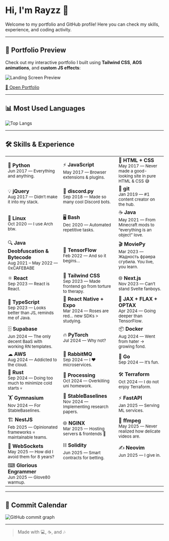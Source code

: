 # Hi, I'm Rayzz 👋

Welcome to my portfolio and GitHub profile! Here you can check my skills, experience, and coding activity.  

---

## 🌌 Portfolio Preview
Check out my interactive portfolio I built using **Tailwind CSS**, **AOS animations**, and **custom JS effects**:

![Landing Screen Preview](https://cdn.discordapp.com/attachments/1338127333504323764/1419355375634874459/ezgif-455b30462919ba.gif?ex=68d17533&is=68d023b3&hm=781ea8564ebc7c55d33e948faa8171f77dcc7147699ef2472efe3fbfb9babce4&)  

[🔗 Open Portfolio](https://www.rayzz.dev)

---

## 📊 Most Used Languages
![Top Langs](https://github-readme-stats.vercel.app/api/top-langs/?username=luzisrepo&layout=compact&theme=transparent&hide_border=true)

---

## 🛠 Skills & Experience
<table>
<tr>
<td>🐍 <b>Python</b><br><sub>Jun 2017 — Everything and anything.</sub></td>
<td>⚡ <b>JavaScript</b><br><sub>May 2017 — Browser extensions & plugins.</sub></td>
<td>🎨 <b>HTML + CSS</b><br><sub>May 2017 — Never made a good-looking site in pure HTML & CSS 😅</sub></td>
</tr>
<tr>
<td>💡 <b>jQuery</b><br><sub>Aug 2017 — Didn’t make it into my stack.</sub></td>
<td>🤖 <b>discord.py</b><br><sub>Sep 2018 — Made so many cool Discord bots.</sub></td>
<td>🌱 <b>git</b><br><sub>Jan 2019 — #1 content creator on the hub.</sub></td>
</tr>
<tr>
<td>🐧 <b>Linux</b><br><sub>Oct 2020 — I use Arch btw.</sub></td>
<td>🖥 <b>Bash</b><br><sub>Dec 2020 — Automated repetitive tasks.</sub></td>
<td>☕ <b>Java</b><br><sub>May 2021 — From Minecraft mods to “everything is an object” love.</sub></td>
</tr>
<tr>
<td>🔍 <b>Java Deobfuscation & Bytecode</b><br><sub>Aug 2021 – May 2022 — 0xCAFEBABE</sub></td>
<td>🧠 <b>TensorFlow</b><br><sub>Feb 2022 — And so it begins…</sub></td>
<td>🎬 <b>MoviePy</b><br><sub>Mar 2023 — Жадность фраера сгубила. You live, you learn.</sub></td>
</tr>
<tr>
<td>⚛ <b>React</b><br><sub>Sep 2023 — React is React.</sub></td>
<td>🎨 <b>Tailwind CSS</b><br><sub>Sep 2023 — Made frontend go from torture to therapy.</sub></td>
<td>🌐 <b>Next.js</b><br><sub>Nov 2023 — Can’t stand Svelte fanboys.</sub></td>
</tr>
<tr>
<td>📜 <b>TypeScript</b><br><sub>Sep 2023 — Looks better than JS, reminds me of Java.</sub></td>
<td>📱 <b>React Native + Expo</b><br><sub>Mar 2024 — Roses are red… new SDKs > studying.</sub></td>
<td>🔬 <b>JAX + FLAX + OPTAX</b><br><sub>Apr 2024 — Going deeper than TensorFlow.</sub></td>
</tr>
<tr>
<td>🗄 <b>Supabase</b><br><sub>Jun 2024 — The only decent BaaS with working RN templates.</sub></td>
<td>🔥 <b>PyTorch</b><br><sub>Jul 2024 — Why not?</sub></td>
<td>📦 <b>Docker</b><br><sub>Aug 2024 — Went from hater → growing fond.</sub></td>
</tr>
<tr>
<td>☁ <b>AWS</b><br><sub>Aug 2024 — Addicted to the cloud.</sub></td>
<td>📨 <b>RabbitMQ</b><br><sub>Sep 2024 — I ❤️ microservices.</sub></td>
<td>🐹 <b>Go</b><br><sub>Sep 2024 — It’s fun.</sub></td>
</tr>
<tr>
<td>🦀 <b>Rust</b><br><sub>Sep 2024 — Doing too much to minimize cold starts 💀</sub></td>
<td>🎨 <b>Processing</b><br><sub>Oct 2024 — Overkilling uni homework.</sub></td>
<td>🛠 <b>Terraform</b><br><sub>Oct 2024 — I do not enjoy Terraform.</sub></td>
</tr>
<tr>
<td>🏋 <b>Gymnasium</b><br><sub>Nov 2024 — For StableBaselines.</sub></td>
<td>🤖 <b>StableBaselines</b><br><sub>Nov 2024 — Implementing research papers.</sub></td>
<td>⚡ <b>FastAPI</b><br><sub>Jan 2025 — Serving ML services.</sub></td>
</tr>
<tr>
<td>🏗 <b>NestJS</b><br><sub>Feb 2025 — Opinionated frameworks = maintainable teams.</sub></td>
<td>🌐 <b>NGINX</b><br><sub>Mar 2025 — Hosting servers & frontends 🫡</sub></td>
<td>🎥 <b>ffmpeg</b><br><sub>May 2025 — Never realized how delicate videos are.</sub></td>
</tr>
<tr>
<td>🔌 <b>WebSockets</b><br><sub>May 2025 — How did I avoid them for 8 years?</sub></td>
<td>⛓ <b>Solidity</b><br><sub>Jun 2025 — Smart contracts for betting.</sub></td>
<td>✍ <b>Neovim</b><br><sub>Jun 2025 — I give in.</sub></td>
</tr>
<tr>
<td>⌨ <b>Glorious Engrammer</b><br><sub>Jun 2025 — Glove80 warmup.</sub></td>
<td></td>
<td></td>
</tr>
</table>

---

## 📅 Commit Calendar
![GitHub commit graph](https://github-readme-activity-graph.vercel.app/graph?username=luzisrepo&theme=github-compact&hide_border=true)

---

> Made with 💻, ☕, and 🎶  
